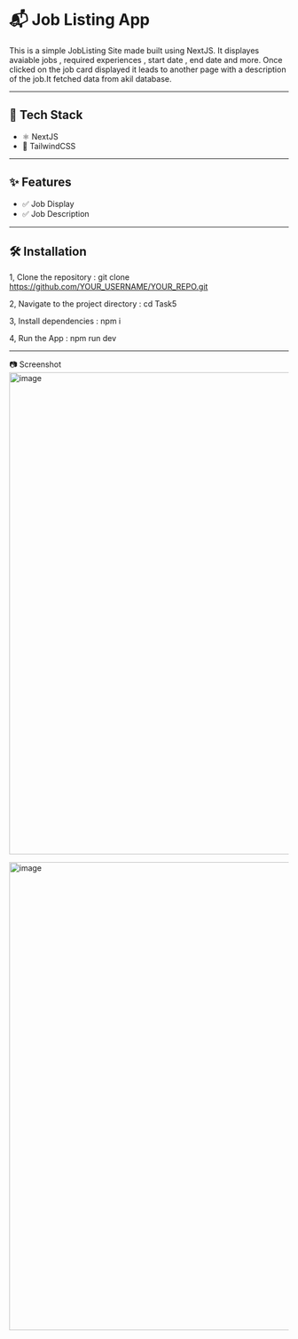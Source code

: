 # 📬 Job Listing App
This is a simple JobListing Site made built using NextJS.  It displayes avaiable jobs , required experiences , start date , end date and more. Once clicked on the job card displayed it leads to another page with a description of the job.It fetched data from akil database.

---

## 🚀 Tech Stack

- ⚛️ NextJS
- 🎨 TailwindCSS

--- 

## ✨ Features

- ✅ Job Display
- ✅ Job Description

---
## 🛠️ Installation

1, Clone the repository : git clone https://github.com/YOUR_USERNAME/YOUR_REPO.git

2, Navigate to the project directory : cd Task5

3, Install dependencies : npm i

4, Run the App : npm run dev

--- 
📷 Screenshot
<img width="1893" height="868" alt="image" src="https://github.com/user-attachments/assets/ae97c5d5-3fa1-4de8-bca7-22873a4413c5" />

<img width="1890" height="843" alt="image" src="https://github.com/user-attachments/assets/3d10d189-8a08-4637-a732-0be877090426" />




